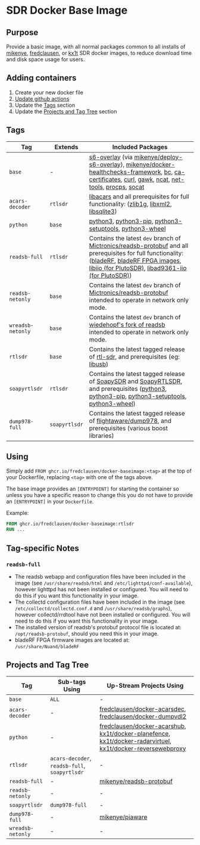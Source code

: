 # SDR Docker Base Image

## Purpose

Provide a basic image, with all normal packages common to all installs of [mikenye](https://github.com/mikenye/), [fredclausen](https://github.com/fredclausen), or [kx1t](https://github.com/kx1t/) SDR docker images, to reduce download time and disk space usage for users.

## Adding containers

1) Create your new docker file
2) [Update github actions](Add-New-Container-Template.MD)
3) Update the [Tags](#tags) section
4) Update the [Projects and Tag Tree](#Projects-and-Tag-Tree) section

## Tags

| Tag | Extends | Included Packages |
| --- | ------- | ------------------|
| `base` | - | [s6-overlay](https://github.com/just-containers/s6-overlay) (via [mikenye/deploy-s6-overlay](https://github.com/mikenye/deploy-s6-overlay)), [mikenye/docker-healthchecks-framework](https://github.com/mikenye/docker-healthchecks-framework), [bc](https://packages.debian.org/stable/bc), [ca-certificates](https://packages.debian.org/stable/ca-certificates), [curl](https://packages.debian.org/stable/curl), [gawk](https://packages.debian.org/stable/gawk), [ncat](https://packages.debian.org/stable/ncat), [net-tools](https://packages.debian.org/stable/net-tools), [procps](https://packages.debian.org/stable/procps), [socat](https://packages.debian.org/stable/socat) |
| `acars-decoder` | `rtlsdr` | [libacars](https://github.com/szpajder/libacars) and all prerequisites for full functionality: ([zlib1g](https://packages.debian.org/stable/zlib1g), [libxml2](https://packages.debian.org/stable/zlib1g), [libsqlite3](https://packages.debian.org/stable/libsqlite3)) |
| `python` | `base` | [python3](https://packages.debian.org/stable/python3), [python3-pip](https://packages.debian.org/stable/python3-pip), [python3-setuptools](https://packages.debian.org/stable/python3-setuptools), [python3-wheel](https://packages.debian.org/stable/python3-wheel) |
| `readsb-full` | `rtlsdr` | Contains the latest `dev` branch of [Mictronics/readsb-protobuf](https://github.com/Mictronics/readsb-protobuf) and all prerequisites for full functionality: ([bladeRF](https://github.com/Nuand/bladeRF), [bladeRF FPGA images](https://www.nuand.com/fpga_images/), [libiio (for PlutoSDR)](https://github.com/analogdevicesinc/libiio), [libad9361-iio (for PlutoSDR)](https://github.com/analogdevicesinc/libad9361-iio)) |
| `readsb-netonly` | `base` | Contains the latest `dev` branch of [Mictronics/readsb-protobuf](https://github.com/Mictronics/readsb-protobuf) intended to operate in network only mode. |
| `wreadsb-netonly` | `base` | Contains the latest `dev` branch of [wiedehopf's fork of readsb](https://github.com/wiedehopf/readsb) intended to operate in network only mode. |
| `rtlsdr` | `base` | Contains the latest tagged release of [rtl-sdr](https://osmocom.org/projects/rtl-sdr/), and prerequisites (eg: [libusb](https://packages.debian.org/stable/libusb-1.0-0)) |
| `soapyrtlsdr` | `rtlsdr` | Contains the latest tagged release of [SoapySDR](https://github.com/pothosware/SoapySDR) and [SoapyRTLSDR](https://github.com/pothosware/SoapyRTLSDR), and prerequisites ([python3](https://packages.debian.org/stable/python3), [python3-pip](https://packages.debian.org/stable/python3-pip), [python3-setuptools](https://packages.debian.org/stable/python3-setuptools), [python3-wheel](https://packages.debian.org/stable/python3-wheel)) |
| `dump978-full` | `soapyrtlsdr` | Contains the latest tagged release of [flightaware/dump978](https://github.com/flightaware/dump978), and prerequisites (various boost libraries) |

## Using

Simply add `FROM ghcr.io/fredclausen/docker-baseimage:<tag>` at the top of your Dockerfile, replacing `<tag>` with one of the tags above.

The base image provides an `[ENTRYPOINT]` for starting the container so unless you have a specific reason to change this you do not have to provide an `[ENTRYPOINT]` in your `Dockerfile`.

Example:

```Dockerfile
FROM ghcr.io/fredclausen/docker-baseimage:rtlsdr
RUN ...
```

## Tag-specific Notes

### `readsb-full`

* The readsb webapp and configuration files have been included in the image (see `/usr/share/readsb/html` and `/etc/lighttpd/conf-available`), however lighttpd has not been installed or configured. You will need to do this if you want this functionality in your image.
* The collectd configuration files have been included in the image (see `/etc/collectd/collectd.conf.d` and `/usr/share/readsb/graphs`), however collectd/rrdtool have not been installed or configured. You will need to do this if you want this functionality in your image.
* The installed version of readsb's protobuf protocol file is located at: `/opt/readsb-protobuf`, should you need this in your image.
* bladeRF FPGA firmware images are located at: `/usr/share/Nuand/bladeRF`

## Projects and Tag Tree

| Tag               | Sub-tags Using                 | Up-Stream Projects Using |
| ----------------- | ------------------------------ | ------------------------ |
| `base`            | `ALL`                          | - |
| `acars-decoder`   | -                              | [fredclausen/docker-acarsdec](https://github.com/fredclausen/docker-acarsdec), [fredclausen/docker-dumpvdl2](https://github.com/fredclausen/docker-dumpvdl2) |
| `python`          | -                              | [fredclausen/docker-acarshub](https://github.com/fredclausen/docker-acarshub), [kx1t/docker-planefence](http://github.com/kx1t/docker-planefence), [kx1t/docker-radarvirtuel](http://github.com/kx1t/docker-radarvirtuel), [kx1t/docker-reversewebproxy](http://github.com/kx1t/docker-reversewebproxy) |
| `rtlsdr`          | `acars-decoder`, `readsb-full`, `soapyrtlsdr` | - |
| `readsb-full`     | -                              | [mikenye/readsb-protobuf](https://github.com/mikenye/docker-readsb-protobuf) |
| `readsb-netonly`  | -                              | - |
| `soapyrtlsdr`     | `dump978-full`                 | - |
| `dump978-full`    | -                              | [mikenye/piaware](https://github.com/mikenye/docker-piaware) |
| `wreadsb-netonly` | -                              | - |
